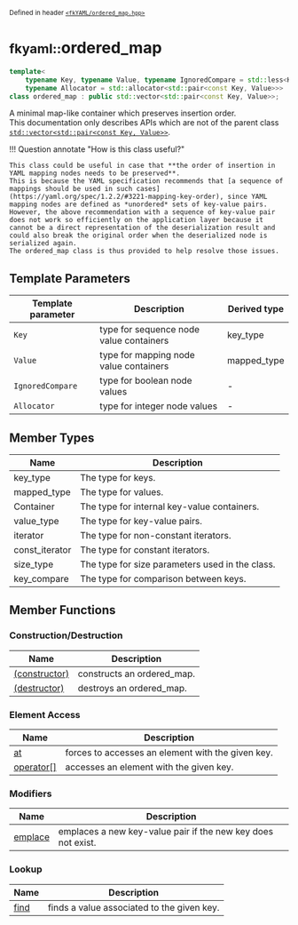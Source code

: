 <small>Defined in header [`<fkYAML/ordered_map.hpp>`](https://github.com/fktn-k/fkYAML/blob/develop/include/fkYAML/ordered_map.hpp)</small>

# <small>fkyaml::</small>ordered_map

```cpp
template<
    typename Key, typename Value, typename IgnoredCompare = std::less<Key>,
    typename Allocator = std::allocator<std::pair<const Key, Value>>>
class ordered_map : public std::vector<std::pair<const Key, Value>>;
```

A minimal map-like container which preserves insertion order.  
This documentation only describes APIs which are not of the parent class [`std::vector<std::pair<const Key, Value>>`](https://en.cppreference.com/w/cpp/container/vector).  

!!! Question annotate "How is this class useful?"

    This class could be useful in case that **the order of insertion in YAML mapping nodes needs to be preserved**.  
    This is because the YAML specification recommends that [a sequence of mappings should be used in such cases](https://yaml.org/spec/1.2.2/#3221-mapping-key-order), since YAML mapping nodes are defined as *unordered* sets of key-value pairs.  
    However, the above recommendation with a sequence of key-value pair does not work so efficiently on the application layer because it cannot be a direct representation of the deserialization result and could also break the original order when the deserialized node is serialized again.  
    The ordered_map class is thus provided to help resolve those issues.  

## Template Parameters

| Template parameter | Description                                             | Derived type |
|--------------------|---------------------------------------------------------|--------------|
| `Key`              | type for sequence node value containers                 | key_type     |
| `Value`            | type for mapping node value containers                  | mapped_type  |
| `IgnoredCompare`   | type for boolean node values                            | -            |
| `Allocator`        | type for integer node values                            | -            |


## Member Types

| Name           | Description                                     |
|----------------|-------------------------------------------------|
| key_type       | The type for keys.                              |
| mapped_type    | The type for values.                            |
| Container      | The type for internal key-value containers.     |
| value_type     | The type for key-value pairs.                   |
| iterator       | The type for non-constant iterators.            |
| const_iterator | The type for constant iterators.                |
| size_type      | The type for size parameters used in the class. |
| key_compare    | The type for comparison between keys.           |

## Member Functions

### Construction/Destruction
| Name                            | Description                |
| ------------------------------- | -------------------------- |
| [(constructor)](constructor.md) | constructs an ordered_map. |
| [(destructor)](destructor.md)   | destroys an ordered_map.   |

### Element Access

| Name                        | Description                                       |
| --------------------------- | ------------------------------------------------- |
| [at](at.md)                 | forces to accesses an element with the given key. |
| [operator[]](operator[].md) | accesses an element with the given key.           |

### Modifiers

| Name                  | Description                                                  |
| --------------------- | ------------------------------------------------------------ |
| [emplace](emplace.md) | emplaces a new key-value pair if the new key does not exist. |

### Lookup

| Name            | Description                                |
| --------------- | ------------------------------------------ |
| [find](find.md) | finds a value associated to the given key. |
